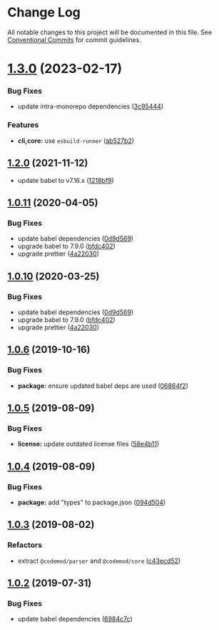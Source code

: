 # Change Log

All notable changes to this project will be documented in this file.
See [Conventional Commits](https://conventionalcommits.org) for commit guidelines.

# [1.3.0](https://github.com/codemod-js/codemod/compare/@codemod/matchers@1.2.0...@codemod/matchers@1.3.0) (2023-02-17)

### Bug Fixes

- update intra-monorepo dependencies ([3c95444](https://github.com/codemod-js/codemod/commit/3c95444e1f57b982634e635931ca08ecf5805e21))

### Features

- **cli,core:** use `esbuild-runner` ([ab527b2](https://github.com/codemod-js/codemod/commit/ab527b2cea23211732ab1a45512dc1f968c707c6))

## [1.2.0](https://github.com/codemod-js/codemod/compare/@codemod/matchers@1.1.1...@codemod/matchers@1.2.0) (2021-11-12)

- update babel to v7.16.x ([1218bf9](https://github.com/codemod-js/codemod/commit/1218bf98145feaa8a692611152559aa6b46b9ba0))

## [1.0.11](https://github.com/codemod-js/codemod/compare/@codemod/matchers@1.0.8...@codemod/matchers@1.0.11) (2020-04-05)

### Bug Fixes

- update babel dependencies ([0d9d569](https://github.com/codemod-js/codemod/commit/0d9d56985dbc5d47621073561cd1617116685e5d))
- upgrade babel to 7.9.0 ([bfdc402](https://github.com/codemod-js/codemod/commit/bfdc402a6ec0d5a1068c02c07107e8f7148e8a1a))
- upgrade prettier ([4a22030](https://github.com/codemod-js/codemod/commit/4a22030af417911cad1efe44111f9da38c1cc102))

## [1.0.10](https://github.com/codemod-js/codemod/compare/@codemod/matchers@1.0.8...@codemod/matchers@1.0.10) (2020-03-25)

### Bug Fixes

- update babel dependencies ([0d9d569](https://github.com/codemod-js/codemod/commit/0d9d56985dbc5d47621073561cd1617116685e5d))
- upgrade babel to 7.9.0 ([bfdc402](https://github.com/codemod-js/codemod/commit/bfdc402a6ec0d5a1068c02c07107e8f7148e8a1a))
- upgrade prettier ([4a22030](https://github.com/codemod-js/codemod/commit/4a22030af417911cad1efe44111f9da38c1cc102))

## [1.0.6](https://github.com/codemod-js/codemod/compare/@codemod/matchers@1.0.5...@codemod/matchers@1.0.6) (2019-10-16)

### Bug Fixes

- **package:** ensure updated babel deps are used ([06864f2](https://github.com/codemod-js/codemod/commit/06864f2))

## [1.0.5](https://github.com/codemod-js/codemod/compare/@codemod/matchers@1.0.4...@codemod/matchers@1.0.5) (2019-08-09)

### Bug Fixes

- **license:** update outdated license files ([58e4b11](https://github.com/codemod-js/codemod/commit/58e4b11))

## [1.0.4](https://github.com/codemod-js/codemod/compare/@codemod/matchers@1.0.3...@codemod/matchers@1.0.4) (2019-08-09)

### Bug Fixes

- **package:** add "types" to package.json ([094d504](https://github.com/codemod-js/codemod/commit/094d504))

## [1.0.3](https://github.com/codemod-js/codemod/compare/@codemod/matchers@1.0.2...@codemod/matchers@1.0.3) (2019-08-02)

### Refactors

- extract `@codemod/parser` and `@codemod/core` ([c43ecd52](https://github.com/codemod-js/codemod/commit/c43ecd52))

## [1.0.2](https://github.com/codemod-js/codemod/compare/@codemod/matchers@1.0.1...@codemod/matchers@1.0.2) (2019-07-31)

### Bug Fixes

- update babel dependencies ([6984c7c](https://github.com/codemod-js/codemod/commit/6984c7c))
